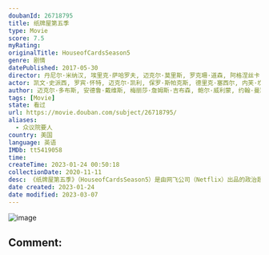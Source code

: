 ```yaml
---
doubanId: 26718795
title: 纸牌屋第五季
type: Movie
score: 7.5
myRating: 
originalTitle: HouseofCardsSeason5
genre: 剧情
datePublished: 2017-05-30
director: 丹尼尔·米纳汉, 埃里克·萨哈罗夫, 迈克尔·莫里斯, 罗克珊·道森, 阿格涅丝卡·霍兰, 罗宾·怀特
actor: 凯文·史派西, 罗宾·怀特, 迈克尔·凯利, 保罗·斯帕克斯, 德里克·塞西尔, 内芙·坎贝尔, 乔尔·金纳曼, 菲恩·道格拉斯, 多米妮克·麦克艾丽戈特, 波利斯·麦戈法, 科里·杰克逊, 科鲁姆·费奥瑞, 达米安·杨, 拉里·派恩, 安德鲁·波尔克, 杰妮·阿特金森, 詹姆斯·马丁内斯, 派翠西娅·克拉克森, 坎贝尔·斯科特, 丹尼尔·萨乌利, 杰拉尔德·麦克雷尼, 丹·茨斯基, 苏珊·萨瓦
author: 迈克尔·多布斯, 安德鲁·戴维斯, 梅丽莎·詹姆斯·吉布森, 鲍尔·威利蒙, 约翰·曼凯维奇, FrankPuglieseFrankPugliese, LauraEasonLauraEason
tags: [Movie]
state: 看过
url: https://movie.douban.com/subject/26718795/
aliases:
  - 众议院要人
country: 美国
language: 英语
IMDb: tt5419058
time: 
createTime: 2023-01-24 00:50:18
collectionDate: 2020-11-11
desc: 《纸牌屋第五季》（HouseofCardsSeason5）是由网飞公司（Netflix）出品的政治题材电视剧，是美剧《纸牌屋》系列的第五季，由埃里克·萨哈罗夫执导，凯文·史派西、罗宾·怀特、...
date created: 2023-01-24
date modified: 2023-03-07
---
```


![image](p2460500463.jpg)

Comment:
---
